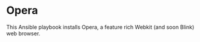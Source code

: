 Opera
=====

This Ansible playbook installs Opera, a feature rich Webkit (and soon Blink) web browser.